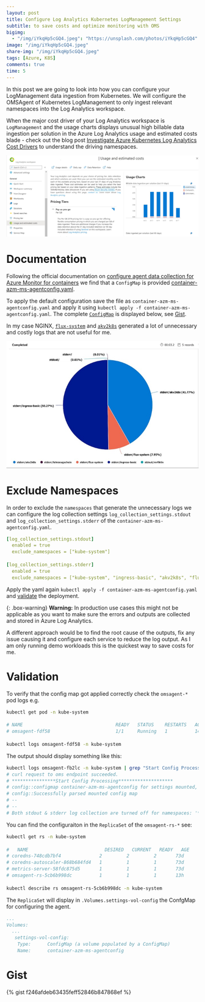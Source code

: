 ```yaml
---
layout: post
title: Configure Log Analytics Kubernetes LogManagement Settings 
subtitle: to save costs and optimize monitoring with OMS
bigimg:
  - "/img/iYkqHp5cGQ4.jpeg": "https://unsplash.com/photos/iYkqHp5cGQ4"
image: "/img/iYkqHp5cGQ4.jpeg"
share-img: "/img/iYkqHp5cGQ4.jpeg"
tags: [Azure, K8S]
comments: true
time: 5
---
```


In this post we are going to look into how you can configure your LogManagement data ingestion from Kubernetes.
We will configure the OMSAgent of Kubernetes LogManagement to only ingest relevant namespaces into the Log Analytics workspace.

When the major cost driver of your Log Analytics workspace is `LogManagement` and the usage charts displays unusual high billable data ingestion per solution in the Azure Log Analytics usage and estimated costs blade - check out the blog post [Investigate Azure Kubernetes Log Analytics Cost Drivers](/2020-07-07-K8S-Azure-Log-Analytics-Cost/) to understand the driving namespaces.

[![Azure Log Analytics Usage and estimated costs 80%](../img/posts/2020-07-07-K8S-Azure-Log-Analytics-Cost/01_usageAndCost.jpg)](/2020-07-07-K8S-Azure-Log-Analytics-Cost/)

# Documentation

Following the official documentation on [configure agent data collection for Azure Monitor for containers](https://docs.microsoft.com/en-us/azure/azure-monitor/insights/container-insights-agent-config) we find that a `ConfigMap` is provided [container-azm-ms-agentconfig.yaml](https://raw.githubusercontent.com/microsoft/Docker-Provider/ci_prod/kubernetes/container-azm-ms-agentconfig.yaml).

To apply the default configuration save the file as `container-azm-ms-agentconfig.yaml` and apply it using `kubectl apply -f container-azm-ms-agentconfig.yaml`. The complete [`ConfigMap`](#gist) is displayed below, see [Gist](#gist).

In my case NGINX, [`flux-system`](https://toolkit.fluxcd.io/) and [`akv2k8s`](https://akv2k8s.io/) generated a lot of unnecessary and costly logs that are not useful for me.

![Pie Chart Logs](/img/posts/2021-01-31-Configure-Log-Analytics-Kubernetes-LogManagement-Settings-To-Save-Cost/pie-chart-logs.jpg)

# Exclude Namespaces

In order to exclude the `namespaces` that generate the unnecessary logs we can configure the log collection settings `log_collection_settings.stdout` and `log_collection_settings.stderr` of the `container-azm-ms-agentconfig.yaml`.

```yaml
[log_collection_settings.stdout]
  enabled = true
  exclude_namespaces = ["kube-system"]

[log_collection_settings.stderr]
  enabled = true
  exclude_namespaces = ["kube-system", "ingress-basic", "akv2k8s", "flux-system"]
```

Apply the yaml again `kubectl apply -f container-azm-ms-agentconfig.yaml` and [validate](#validation) the deployment.

{: .box-warning}
**Warning:** In production use cases this might not be applicable as you want to make sure the errors and outputs are collected and stored in Azure Log Analytics.

A different approach would be to find the root cause of the outputs, fix any issue causing it and configure each service to reduce the log output.
As I am only running demo workloads this is the quickest way to save costs for me.

# Validation

To verify that the config map got applied correctly check the `omsagent-*` pod logs e.g.

```sh
kubectl get pod -n kube-system

# NAME                                  READY   STATUS    RESTARTS   AGE
# omsagent-fdf58                        1/1     Running   1          14h

kubectl logs omsagent-fdf58 -n kube-system
```

The output should display something like this:

```sh
kubectl logs omsagent-fb2lc -n kube-system | grep "Start Config Processing" -A 2 -B 2
# curl request to oms endpoint succeeded.
# ****************Start Config Processing********************
# config::configmap container-azm-ms-agentconfig for settings mounted, parsing values
# config::Successfully parsed mounted config map
# --
# --
# Both stdout & stderr log collection are turned off for namespaces: '*.csv2,*_kube-system_*.log'
```

You can find the configuraiton in the `ReplicaSet` of the `omsagent-rs-*` see:

```sh
kubectl get rs -n kube-system

#   NAME                            DESIRED   CURRENT   READY   AGE
# coredns-748cdb7bf4              2         2         2       73d
# coredns-autoscaler-868b684fd4   1         1         1       73d
# metrics-server-58fdc875d5       1         1         1       73d
# omsagent-rs-5cb6b998dc          1         1         1       13h

kubectl describe rs omsagent-rs-5cb6b998dc -n kube-system
```

The `ReplicaSet` will display in `.Volumes.settings-vol-config` the ConfgMap for configuring the agent.

```yaml
...
Volumes:
  ...
   settings-vol-config:
    Type:      ConfigMap (a volume populated by a ConfigMap)
    Name:      container-azm-ms-agentconfig
```

# Gist

{% gist f246afdeb63435feff52846b847868ef %}

